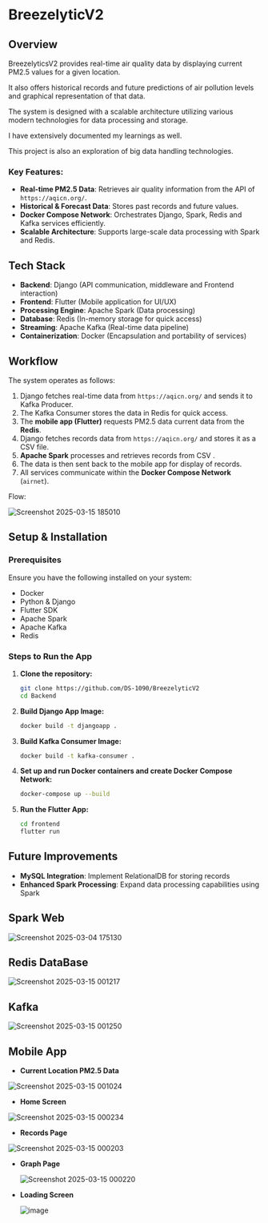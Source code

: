 # BreezelyticV2


## Overview
BreezelyticsV2 provides real-time air quality data by displaying current PM2.5 values for a given location. 

It also offers historical records and future predictions of air pollution levels and graphical representation of that data. 

The system is designed with a scalable architecture utilizing various modern technologies for data processing and storage.

I have extensively documented my learnings as well.

This project is also an exploration of big data handling technologies.

### Key Features:
- **Real-time PM2.5 Data**: Retrieves air quality information from the API of `https://aqicn.org/`.
- **Historical & Forecast Data**: Stores past records and  future values.
- **Docker Compose Network**: Orchestrates Django, Spark, Redis and Kafka services efficiently.
- **Scalable Architecture**: Supports large-scale data processing with Spark and Redis.

## Tech Stack
- **Backend**: Django (API communication, middleware and Frontend interaction)
- **Frontend**: Flutter (Mobile application for UI/UX)
- **Processing Engine**: Apache Spark (Data processing)
- **Database**: Redis (In-memory storage for quick access)
- **Streaming**: Apache Kafka (Real-time data pipeline)
- **Containerization**: Docker (Encapsulation and portability of services)

## Workflow
The system operates as follows:
1. Django fetches real-time data from `https://aqicn.org/` and sends it to Kafka Producer.
2. The Kafka Consumer stores the data in Redis for quick access.
3. The **mobile app (Flutter)** requests PM2.5 data current data from the **Redis**.
4. Django fetches records data from `https://aqicn.org/` and stores it as a CSV file.
5. **Apache Spark** processes and retrieves records from CSV .
6. The data is then sent back to the mobile app for display of records.
7. All services communicate within the **Docker Compose Network** (`airnet`).

Flow:

![Screenshot 2025-03-15 185010](https://github.com/user-attachments/assets/76dd352a-77f1-4441-a3f5-01efc968e99d)

## Setup & Installation
### Prerequisites
Ensure you have the following installed on your system:
- Docker
- Python & Django
- Flutter SDK
- Apache Spark
- Apache Kafka
- Redis
### Steps to Run the App
1. **Clone the repository:**
   ```bash
   git clone https://github.com/DS-1090/BreezelyticV2
   cd Backend
   ```
   
2. **Build Django App Image:**
   ```bash
   docker build -t djangoapp .
   ```
3. **Build Kafka Consumer Image:**
   ```bash
   docker build -t kafka-consumer .
    ```
4. **Set up and run Docker containers and create Docker Compose Network:**
   ```bash
   docker-compose up --build
   ```

5. **Run the Flutter App:**
   ```bash
   cd frontend
   flutter run
   ```

## Future Improvements
- **MySQL Integration**: Implement RelationalDB for storing records
- **Enhanced Spark Processing**: Expand data processing capabilities using Spark 

## Spark Web
![Screenshot 2025-03-04 175130](https://github.com/user-attachments/assets/f9d3337c-5c9a-401a-bfd3-793806dbf45f)


## Redis DataBase
![Screenshot 2025-03-15 001217](https://github.com/user-attachments/assets/6f90260e-bb9e-4777-bf42-6ffa22addc9a)

## Kafka
![Screenshot 2025-03-15 001250](https://github.com/user-attachments/assets/8fa43aec-d54a-4604-80e3-b0c0c7194317)



## Mobile App


- **Current Location PM2.5 Data**
  
![Screenshot 2025-03-15 001024](https://github.com/user-attachments/assets/7187d9df-179a-4c60-978e-5a996073d69e)


- **Home Screen**
  
![Screenshot 2025-03-15 000234](https://github.com/user-attachments/assets/25f2198e-62a4-4084-bbf7-6d2a3d33d82c)


- **Records Page**
  
![Screenshot 2025-03-15 000203](https://github.com/user-attachments/assets/d62dd4b4-3af9-418e-be70-192cb89126ec)


- **Graph Page**
  
  ![Screenshot 2025-03-15 000220](https://github.com/user-attachments/assets/c413a214-d2fe-4c93-ace6-ce92c30fccf0)

- **Loading Screen**
  
  ![image](https://github.com/user-attachments/assets/dec38bba-5ead-4320-af1c-08063d3b99a6)

